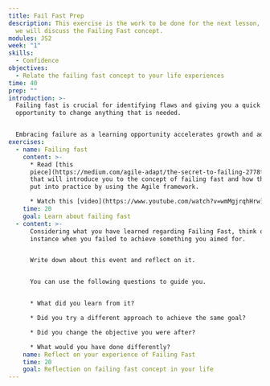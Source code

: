 ```yaml
---
title: Fail Fast Prep
description: This exercise is the work to be done for the next lesson, in which
  we will discuss the Failing Fast concept.
modules: JS2
week: "1"
skills:
  - Confidence
objectives:
  - Relate the failing fast concept to your life experiences
time: 40
prep: ""
introduction: >-
  Failing fast is crucial for identifying flaws and giving you a quick
  opportunity to change anything that is needed.


  Embracing failure as a learning opportunity accelerates growth and adaptation and is a skill that makes you a more efficient professional.
exercises:
  - name: Failing fast
    content: >-
      * Read [this
      piece](https://medium.com/agile-adapt/the-secret-to-failing-2778f930cc05)
      that will introduce you to the concept of failing fast and how this can be
      put into practice by using the Agile framework.

      * Watch this [video](https://www.youtube.com/watch?v=wmMgjrqhHrw) about failure and how you learn and innovate.
    time: 20
    goal: Learn about failing fast
  - content: >-
      Considering what you have learned regarding Failing Fast, think of an
      instance when you failed to achieve something you aimed for. 


      Write down about this event and reflect on it. 


      You can use the following questions to guide you.


      * What did you learn from it? 

      * Did you try a different approach to achieve the same goal? 

      * Did you change the objective you were after? 

      * What would you have done differently?
    name: Reflect on your experience of Failing Fast
    time: 20
    goal: Reflection on failing fast concept in your life
---
```

